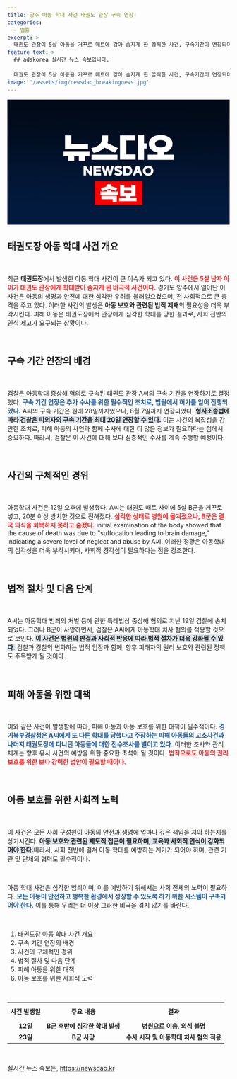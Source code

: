 ```yaml
---
title: 양주 아동 학대 사건 태권도 관장 구속 연장!
categories:
  - 법률
excerpt: >
  태권도 관장이 5살 아동을 거꾸로 매트에 감아 숨지게 한 끔찍한 사건, 구속기간이 연장되며 수사가 본격화되고 있습니다. 과연 이 사건의 진상이 어떻게 밝혀질까요?
feature_text: >
  ## adskorea 실시간 뉴스 속보입니다.

  태권도 관장이 5살 아동을 거꾸로 매트에 감아 숨지게 한 끔찍한 사건, 구속기간이 연장되며 수사가 본격화되고 있습니다. 과연 이 사건의 진상이 어떻게 밝혀질까요?
image: '/assets/img/newsdao_breakingnews.jpg'
---
```


<p><img src="/assets/img/newsdao_breakingnews.jpg" alt="adskorea 속보" /></p>

<h2 data-ke-size="size26">태권도장 아동 학대 사건 개요</h2>

<p data-ke-size="size16">&nbsp;</p> 

<p>최근 <strong>태권도장</strong>에서 발생한 아동 학대 사건이 큰 이슈가 되고 있다. <b><span style="color: #ee2323;">이 사건은 5살 남자 아이가 태권도 관장에게 학대받아 숨지게 된 비극적 사건이다.</span></b> 경기도 양주에서 일어난 이 사건은 아동의 생명과 안전에 대한 심각한 우려를 불러일으켰으며, 전 사회적으로 큰 충격을 주고 있다. 이러한 사건의 발생은 <strong>아동 보호와 관련된 법적 제재</strong>의 필요성을 더욱 부각시킨다. 피해 아동은 태권도장에서 관장에게 심각한 학대를 당한 결과로, 사회 전반의 인식 제고가 요구되는 상황이다. </p>

<p data-ke-size="size16">&nbsp;</p>

<h2 data-ke-size="size26">구속 기간 연장의 배경</h2>

<p data-ke-size="size16">&nbsp;</p>

<p>검찰은 아동학대 중상해 혐의로 구속된 태권도 관장 A씨의 구속 기간을 연장하기로 결정했다. <b><span style="color: #1a5490;">구속 기간 연장은 추가 수사를 위한 필수적인 조치로, 법원에서 허가를 얻어 진행되었다.</span></b> A씨의 구속 기간은 원래 28일까지였으나, 8월 7일까지 연장되었다. <b><span style="background-color: #21538527;">형사소송법에 따라 검찰은 피의자의 구속 기간을 최대 20일 연장할 수 있다.</span></b> 이는 사건의 복잡성을 감안한 조치로, 피해 아동의 사연과 함께 수사에 대한 더 많은 정보가 필요하다는 점에서 중요하다. 따라서, 검찰은 이 사건에 대해 보다 심층적인 수사를 계속 수행할 예정이다.</p>

<p data-ke-size="size16">&nbsp;</p>

<h2 data-ke-size="size26">사건의 구체적인 경위</h2>

<p data-ke-size="size16">&nbsp;</p>

<p>아동학대 사건은 12일 오후에 발생했다. A씨는 태권도 매트 사이에 5살 B군을 거꾸로 넣고, 20분 이상 방치한 것으로 전해졌다. <b><span style="color: #ee2323;">심각한 상태로 병원에 옮겨졌으나, B군은 결국 의식을 회복하지 못하고 숨졌다.</span></b>   initial examination of the body showed that the cause of death was due to "suffocation leading to brain damage," indicating a severe level of neglect and abuse by A씨. 이러한 정황은 아동학대의 심각성을 더욱 부각시키며, 사회적 경각심이 필요하다는 점을 강조한다. </p>

<p data-ke-size="size16">&nbsp;</p>

<h2 data-ke-size="size26">법적 절차 및 다음 단계</h2>

<p data-ke-size="size16">&nbsp;</p>

<p>A씨는 아동학대 범죄의 처벌 등에 관한 특례법상 중상해 혐의로 지난 19일 검찰에 송치되었다. 그러나 B군이 사망하면서, 검찰은 A씨에게 아동학대 치사 혐의를 적용할 것으로 보인다. <b><span style="background-color: #21538527;">이 사건은 법원의 판결과 사회적 반응에 따라 법적 절차가 더욱 강화될 수 있다.</span></b> 검찰과 경찰의 변화하는 법적 입장과 함께, 향후 피해자의 권리 보호와 관련된 정책도 주목받게 될 것이다. </p>

<p data-ke-size="size16">&nbsp;</p>

<h2 data-ke-size="size26">피해 아동을 위한 대책</h2>

<p data-ke-size="size16">&nbsp;</p>

<p>이와 같은 사건이 발생함에 따라, 피해 아동과 아동 보호를 위한 대책이 필수적이다. <b><span style="color: #1a5490;">경기북부경찰청은 A씨에게 또 다른 학대를 당했다고 주장하는 피해 아동들의 고소사건과 나머지 태권도장에 다니던 아동들에 대한 전수조사를 벌이고 있다.</span></b> 이러한 조사와 관리 체계는 향후 유사 사건의 예방을 위한 중요한 초석이 될 것이다. <b><span style="color: #ee2323;">법적으로도 아동의 권리 보호를 위한 보다 강력한 법안이 필요할 때이다.</span></b> </p>

<p data-ke-size="size16">&nbsp;</p>

<h2 data-ke-size="size26">아동 보호를 위한 사회적 노력</h2>

<p data-ke-size="size16">&nbsp;</p>

<p>이 사건은 모든 사회 구성원이 아동의 안전과 생명에 얼마나 깊은 책임을 져야 하는지를 상기시킨다. <b><span style="background-color: #21538527;">아동 보호와 관련된 제도적 접근이 필요하며, 교육과 사회적 인식이 강화되어야 한다.</span></b>따라서, 사회 전반에 걸쳐 아동 학대를 예방하는 계기가 되어야 하며, 관련 기관 및 단체의 협력도 필수적이다. </p>

<p data-ke-size="size16">&nbsp;</p>

<p>아동 학대 사건은 심각한 범죄이며, 이를 예방하기 위해서는 사회 전체의 노력이 필요하다. <b><span style="color: #1a5490;">모든 아동이 안전하고 행복한 환경에서 성장할 수 있도록 하기 위한 시스템이 구축되어야 한다.</span></b> 이를 통해 우리는 더 이상 그러한 비극을 겪지 않기를 바란다. </p>

<p data-ke-size="size16">&nbsp;</p>

<ol>
  <li>태권도장 아동 학대 사건 개요</li>
  <li>구속 기간 연장의 배경</li>
  <li>사건의 구체적인 경위</li>
  <li>법적 절차 및 다음 단계</li>
  <li>피해 아동을 위한 대책</li>
  <li>아동 보호를 위한 사회적 노력</li>
</ol>

<p data-ke-size="size16">&nbsp;</p>

<table style="width: 100%;">
  <tr>
    <td style="text-align: center; height: 35px;"><b>사건 발생일</b></td>
    <td style="text-align: center; height: 35px;"><b>주요 내용</b></td>
    <td style="text-align: center; height: 35px;"><b>결과</b></td>
  </tr>
  <tr>
    <td style="text-align: center; height: 17px;"><b>12일</b></td>
    <td style="text-align: center; height: 17px;"><b>B군 후반에 심각한 학대 발생</b></td>
    <td style="text-align: center; height: 17px;"><b>병원으로 이송, 의식 불명</b></td>
  </tr>
  <tr>
    <td style="text-align: center; height: 17px;"><b>23일</b></td>
    <td style="text-align: center; height: 17px;"><b>B군 사망</b></td>
    <td style="text-align: center; height: 17px;"><b>수사 시작 및 아동학대 치사 혐의 적용</b></td>
  </tr>
</table>

<p data-ke-size="size16">&nbsp;</p>
실시간 뉴스 속보는, <a href="https://newsdao.kr" rel="dofollow">https://newsdao.kr</a>


